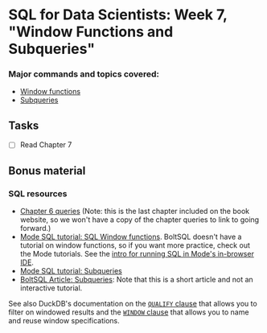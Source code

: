 
# SQL for Data Scientists: Week 7, "Window Functions and Subqueries"

<!-- badges: start -->
<!-- badges: end -->

### Major commands and topics covered:

- [Window functions](https://duckdb.org/docs/sql/functions/aggregates.html)
- [Subqueries](https://duckdb.org/docs/sql/expressions/subqueries)

## Tasks

- [ ] Read Chapter 7
  
## Bonus material

### SQL resources

- [Chapter 6 queries](https://sqlfordatascientists.com/chapter-6/) (Note: this is the last chapter included on the book website, so we won't have a copy of the chapter queries to link to going forward.)
- [Mode SQL tutorial: SQL Window functions](https://mode.com/sql-tutorial/sql-window-functions). BoltSQL doesn't have a tutorial on window functions, so if you want more practice, check out the Mode tutorials. See the [intro for running SQL in Mode's in-browser IDE](https://mode.com/sql-tutorial/sql-in-mode).
- [Mode SQL tutorial: Subqueries](https://mode.com/sql-tutorial/sql-sub-queries)
- [BoltSQL Article: Subqueries](https://sqlbolt.com/topic/subqueries): Note that this is a short article and not an interactive tutorial.

See also DuckDB's documentation on the [`QUALIFY` clause](https://duckdb.org/docs/sql/query_syntax/qualify.html) that allows you to filter on windowed results and the [`WINDOW` clause](https://duckdb.org/docs/sql/query_syntax/window.html) that allows you to name and reuse window specifications. 
